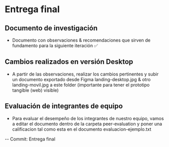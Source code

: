 # Entrega final

## Documento de investigación 

- Documento con observaciones & recomendaciones que sirven de fundamento para la siguiente iteración ✅

## Cambios realizados en versión Desktop

- A partir de las observaciones, realizar los cambios pertinentes y subir un documento exportado desde Figma  landing-desktop.jpg & otro landing-movil.jpg a este folder (importante para tener el prototipo tangible (web) visible)

## Evaluación de integrantes de equipo

- Para evaluar el desempeño de los integrantes de nuestro equipo, vamos a editar el documento dentro de la carpeta peer-evaluation y poner una calificacion tal como esta en el documento evaluacion-ejemplo.txt

-- Commit: Entrega final